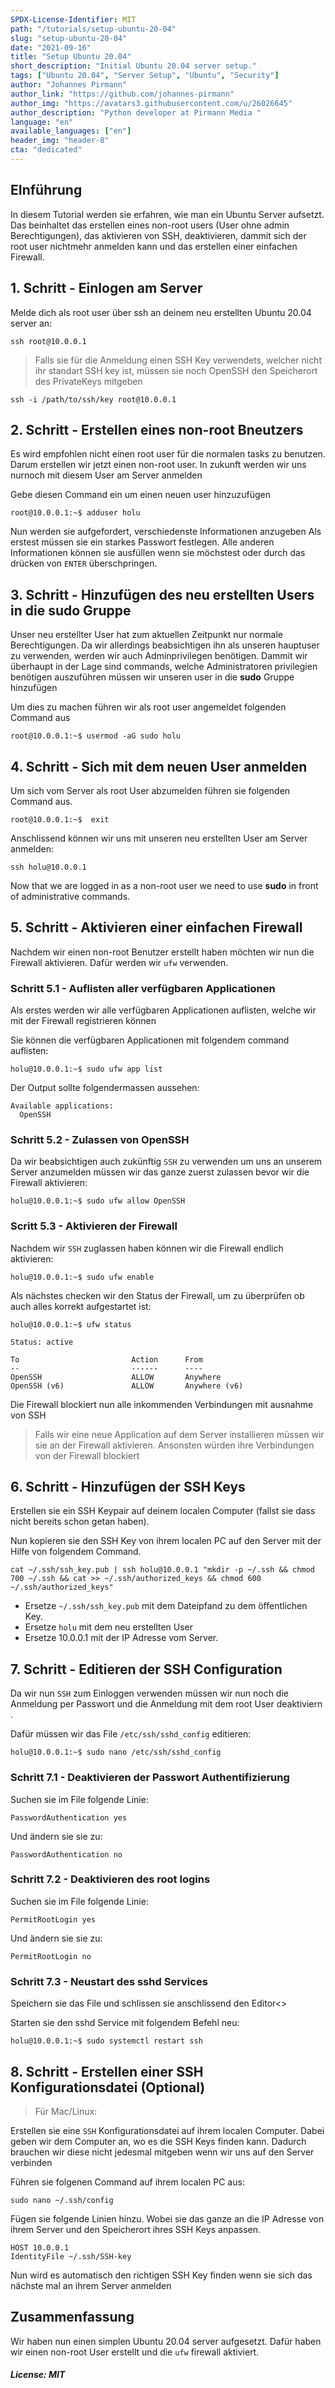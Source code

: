 ```yaml
---
SPDX-License-Identifier: MIT
path: "/tutorials/setup-ubuntu-20-04"
slug: "setup-ubuntu-20-04"
date: "2021-09-16"
title: "Setup Ubuntu 20.04"
short_description: "Initial Ubuntu 20.04 server setup."
tags: ["Ubuntu 20.04", "Server Setup", "Ubuntu", "Security"]
author: "Johannes Pirmann"
author_link: "https://github.com/johannes-pirmann"
author_img: "https://avatars3.githubusercontent.com/u/26026645"
author_description: "Python developer at Pirmann Media "
language: "en"
available_languages: ["en"]
header_img: "header-8"
cta: "dedicated"
---
```


## EInführung

In diesem Tutorial werden sie erfahren, wie man ein Ubuntu Server aufsetzt. Das beinhaltet das erstellen eines non-root users (User ohne admin Berechtigungen), das aktivieren von SSH, deaktivieren, dammit sich der root user nichtmehr anmelden kann und das erstellen einer einfachen Firewall.

## 1. Schritt - Einlogen am Server

Melde dich als root user über ssh an deinem neu erstellten Ubuntu 20.04 server an:

```shell
ssh root@10.0.0.1
```

>Falls sie für die Anmeldung einen SSH Key verwendets, welcher nicht ihr standart SSH key ist, müssen sie noch OpenSSH den Speicherort des PrivateKeys mitgeben
```shell
ssh -i /path/to/ssh/key root@10.0.0.1
```

## 2. Schritt - Erstellen eines non-root Bneutzers

Es wird empfohlen nicht einen root user für die normalen tasks zu benutzen. Darum erstellen wir jetzt einen non-root user.
In zukunft werden wir uns nurnoch mit diesem User am Server anmelden

Gebe diesen Command ein um einen neuen user hinzuzufügen

```shell
root@10.0.0.1:~$ adduser holu
```

Nun werden sie aufgefordert, verschiedenste Informationen anzugeben
Als erstest müssen sie ein starkes Passwort festlegen. Alle anderen Informationen können sie ausfüllen wenn sie möchstest oder durch das drücken von ```ENTER``` überschpringen.

## 3. Schritt - Hinzufügen des neu erstellten Users in die sudo Gruppe

Unser neu erstellter User hat zum aktuellen Zeitpunkt nur normale Berechtigungen. Da wir allerdings beabsichtigen ihn als unseren hauptuser zu verwenden, werden wir auch Adminprivilegen benötigen. Dammit wir überhaupt in der Lage sind commands, welche Administratoren privilegien benötigen auszuführen müssen wir unseren user in die **sudo** Gruppe hinzufügen

Um dies zu machen führen wir als root user angemeldet folgenden Command aus

```shell
root@10.0.0.1:~$ usermod -aG sudo holu
```

## 4. Schritt - Sich mit dem neuen User anmelden

Um sich vom Server als root User abzumelden führen sie folgenden Command aus.

```shell
root@10.0.0.1:~$  exit
```

Anschlissend können wir uns mit unseren neu erstellten User am Server anmelden:

```shell
ssh holu@10.0.0.1
```

Now that we are logged in as a non-root user we need to use **sudo** in front of administrative commands.

## 5. Schritt - Aktivieren einer einfachen Firewall

Nachdem wir einen non-root Benutzer erstellt haben möchten wir nun die Firewall aktivieren. Dafür werden wir ```ufw``` verwenden.

### Schritt 5.1 - Auflisten aller verfügbaren Applicationen

Als erstes werden wir alle verfügbaren Applicationen auflisten, welche wir mit der Firewall registrieren können

Sie können die verfügbaren Applicationen mit folgendem command auflisten:

```shell
holu@10.0.0.1:~$ sudo ufw app list
```

Der Output sollte folgendermassen aussehen:

```shell
Available applications:
  OpenSSH
```

### Schritt 5.2 - Zulassen von OpenSSH

Da wir beabsichtigen auch zukünftig ```SSH``` zu verwenden um uns an unserem Server anzumelden müssen wir das ganze zuerst zulassen bevor wir die Firewall aktivieren:

```shell
holu@10.0.0.1:~$ sudo ufw allow OpenSSH
```

### Scritt 5.3 - Aktivieren der Firewall

Nachdem wir ```SSH``` zuglassen haben können wir die Firewall endlich aktivieren:

```shell
holu@10.0.0.1:~$ sudo ufw enable
```

Als nächstes checken wir den Status der Firewall, um zu überprüfen ob auch alles korrekt aufgestartet ist:

```shell
holu@10.0.0.1:~$ ufw status
```

```shell
Status: active

To                         Action      From
--                         ------      ----
OpenSSH                    ALLOW       Anywhere
OpenSSH (v6)               ALLOW       Anywhere (v6)
```

Die Firewall blockiert nun alle inkommenden Verbindungen mit ausnahme von SSH

>Falls wir eine neue Application auf dem Server installieren müssen wir sie an der Firewall aktivieren. Ansonsten würden ihre Verbindungen von der Firewall blockiert

## 6. Schritt - Hinzufügen der SSH Keys

Erstellen sie ein SSH Keypair auf deinem localen Computer (fallst sie dass nicht bereits schon getan haben).

Nun kopieren sie den SSH Key von ihrem localen PC auf den Server mit der Hilfe von folgendem Command.

```shell
cat ~/.ssh/ssh_key.pub | ssh holu@10.0.0.1 "mkdir -p ~/.ssh && chmod 700 ~/.ssh && cat >> ~/.ssh/authorized_keys && chmod 600 ~/.ssh/authorized_keys"
```

- Ersetze ```~/.ssh/ssh_key.pub``` mit dem Dateipfand zu dem öffentlichen Key.
- Ersetze ```holu``` mit dem neu erstellten User 
- Ersetze 10.0.0.1 mit der IP Adresse vom Server.

## 7. Schritt - Editieren der SSH Configuration

Da wir nun ```SSH``` zum Einloggen verwenden müssen wir nun noch die Anmeldung per Passwort und die Anmeldung mit dem root User deaktiviern .

Dafür müssen wir das File ```/etc/ssh/sshd_config``` editieren:

```shell
holu@10.0.0.1:~$ sudo nano /etc/ssh/sshd_config
```

### Schritt 7.1 - Deaktivieren der Passwort Authentifizierung

Suchen sie im File folgende Linie:

```config
PasswordAuthentication yes
```

Und ändern sie sie zu:

```config
PasswordAuthentication no
```

### Schritt 7.2 - Deaktivieren des root logins

Suchen sie im File folgende Linie:
```config
PermitRootLogin yes
```

Und ändern sie sie zu:
```config
PermitRootLogin no
```

### Schritt 7.3 - Neustart des sshd Services

Speichern sie das File und schlissen sie anschlissend den Editor<>

Starten sie den sshd Service mit folgendem Befehl neu:

```shell
holu@10.0.0.1:~$ sudo systemctl restart ssh
```

## 8. Schritt - Erstellen einer SSH Konfigurationsdatei (Optional)

>Für Mac/Linux:

Erstellen sie eine ```SSH```  Konfigurationsdatei auf ihrem localen Computer. Dabei geben wir dem Computer an, wo es die SSH Keys finden kann. Dadurch brauchen wir diese nicht jedesmal mitgeben wenn wir uns auf den Server verbinden 

Führen sie folgenen Command auf ihrem localen PC aus:

```shell
sudo nano ~/.ssh/config
```

Fügen sie folgende Linien hinzu. Wobei sie das ganze an die IP Adresse von ihrem Server und den Speicherort ihres SSH Keys anpassen.

```config
HOST 10.0.0.1
IdentityFile ~/.ssh/SSH-key
```
Nun wird es automatisch den richtigen SSH Key finden wenn sie sich das nächste mal an ihrem Server anmelden

## Zusammenfassung

Wir haben nun einen simplen Ubuntu 20.04 server aufgesetzt. Dafür haben wir einen non-root User erstellt und die ```ufw``` firewall aktiviert.

##### License: MIT

<!--

Contributor's Certificate of Origin

By making a contribution to this project, I certify that:

(a) The contribution was created in whole or in part by me and I have
    the right to submit it under the license indicated in the file; or

(b) The contribution is based upon previous work that, to the best of my
    knowledge, is covered under an appropriate license and I have the
    right under that license to submit that work with modifications,
    whether created in whole or in part by me, under the same license
    (unless I am permitted to submit under a different license), as
    indicated in the file; or

(c) The contribution was provided directly to me by some other person
    who certified (a), (b) or (c) and I have not modified it.

(d) I understand and agree that this project and the contribution are
    public and that a record of the contribution (including all personal
    information I submit with it, including my sign-off) is maintained
    indefinitely and may be redistributed consistent with this project
    or the license(s) involved.

Signed-off-by: Yannick Müller contact@ynnk.dev

-->
